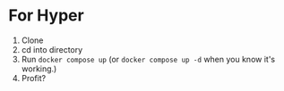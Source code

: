 # For Hyper

1. Clone
2. cd into directory
3. Run `docker compose up` (or `docker compose up -d` when you know it's working.)
4. Profit?
